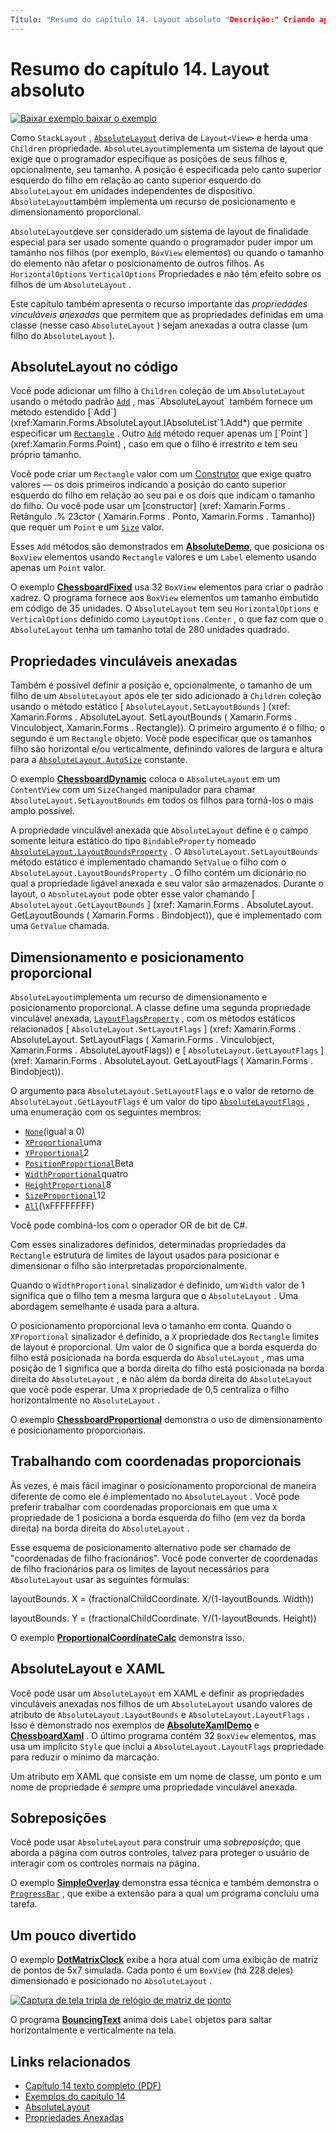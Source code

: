 ```yaml
---
Título: "Resumo do capítulo 14. Layout absoluto "Descrição:" Criando aplicativos móveis com Xamarin.Forms : Resumo do capítulo 14. Layout absoluto "MS. Prod: xamarin MS. Technology: xamarin-Forms MS. AssetID: 88882A48-3226-42D1-96ED-241250B64A84 autor: davidbritch MS. Author: dabritch MS. Date: 07/19/2018 no-loc: [ Xamarin.Forms , Xamarin.Essentials ]
---
```


# <a name="summary-of-chapter-14-absolute-layout"></a>Resumo do capítulo 14. Layout absoluto

[![Baixar exemplo ](~/media/shared/download.png) baixar o exemplo](https://github.com/xamarin/xamarin-forms-book-samples/tree/master/Chapter14)

Como `StackLayout` , [`AbsoluteLayout`](xref:Xamarin.Forms.AbsoluteLayout) deriva de `Layout<View>` e herda uma `Children` propriedade. `AbsoluteLayout`implementa um sistema de layout que exige que o programador especifique as posições de seus filhos e, opcionalmente, seu tamanho. A posição é especificada pelo canto superior esquerdo do filho em relação ao canto superior esquerdo do `AbsoluteLayout` em unidades independentes de dispositivo. `AbsoluteLayout`também implementa um recurso de posicionamento e dimensionamento proporcional.

`AbsoluteLayout`deve ser considerado um sistema de layout de finalidade especial para ser usado somente quando o programador puder impor um tamanho nos filhos (por exemplo, `BoxView` elementos) ou quando o tamanho do elemento não afetar o posicionamento de outros filhos. As `HorizontalOptions` `VerticalOptions` Propriedades e não têm efeito sobre os filhos de um `AbsoluteLayout` .

Este capítulo também apresenta o recurso importante das *propriedades vinculáveis anexadas* que permitem que as propriedades definidas em uma classe (nesse caso `AbsoluteLayout` ) sejam anexadas a outra classe (um filho do `AbsoluteLayout` ).

## <a name="absolutelayout-in-code"></a>AbsoluteLayout no código

Você pode adicionar um filho à `Children` coleção de um `AbsoluteLayout` usando o método padrão [`Add`](xref:System.Collections.Generic.ICollection`1.Add*) , mas `AbsoluteLayout` também fornece um método estendido [`Add`](xref:Xamarin.Forms.AbsoluteLayout.IAbsoluteList`1.Add*) que permite especificar um [`Rectangle`](xref:Xamarin.Forms.Rectangle) . Outro [`Add`](xref:Xamarin.Forms.AbsoluteLayout.IAbsoluteList`1.Add*) método requer apenas um [`Point`](xref:Xamarin.Forms.Point) , caso em que o filho é irrestrito e tem seu próprio tamanho.

Você pode criar um `Rectangle` valor com um [Construtor](xref:Xamarin.Forms.Rectangle.%23ctor(System.Double,System.Double,System.Double,System.Double)) que exige quatro valores &mdash; os dois primeiros indicando a posição do canto superior esquerdo do filho em relação ao seu pai e os dois que indicam o tamanho do filho. Ou você pode usar um [constructor] (xref: Xamarin.Forms . Retângulo .% 23ctor ( Xamarin.Forms . Ponto, Xamarin.Forms . Tamanho)) que requer um `Point` e um [`Size`](xref:Xamarin.Forms.Size) valor.

Esses `Add` métodos são demonstrados em [**AbsoluteDemo**](https://github.com/xamarin/xamarin-forms-book-samples/tree/master/Chapter14/AbsoluteDemo), que posiciona os `BoxView` elementos usando `Rectangle` valores e um `Label` elemento usando apenas um `Point` valor.

O exemplo [**ChessboardFixed**](https://github.com/xamarin/xamarin-forms-book-samples/tree/master/Chapter14/ChessboardFixed) usa 32 `BoxView` elementos para criar o padrão xadrez. O programa fornece aos `BoxView` elementos um tamanho embutido em código de 35 unidades. O `AbsoluteLayout` tem seu `HorizontalOptions` e `VerticalOptions` definido como `LayoutOptions.Center` , o que faz com que o `AbsoluteLayout` tenha um tamanho total de 280 unidades quadrado.

## <a name="attached-bindable-properties"></a>Propriedades vinculáveis anexadas

Também é possível definir a posição e, opcionalmente, o tamanho de um filho de um `AbsoluteLayout` após ele ter sido adicionado à `Children` coleção usando o método estático [ `AbsoluteLayout.SetLayoutBounds` ] (xref: Xamarin.Forms . AbsoluteLayout. SetLayoutBounds ( Xamarin.Forms . Vinculobject, Xamarin.Forms . Rectangle)). O primeiro argumento é o filho; o segundo é um `Rectangle` objeto. Você pode especificar que os tamanhos filho são horizontal e/ou verticalmente, definindo valores de largura e altura para a [`AbsoluteLayout.AutoSize`](xref:Xamarin.Forms.AbsoluteLayout.AutoSize) constante.

O exemplo [**ChessboardDynamic**](https://github.com/xamarin/xamarin-forms-book-samples/tree/master/Chapter14/ChessboardDynamic) coloca o `AbsoluteLayout` em um `ContentView` com um `SizeChanged` manipulador para chamar `AbsoluteLayout.SetLayoutBounds` em todos os filhos para torná-los o mais amplo possível.  

A propriedade vinculável anexada que `AbsoluteLayout` define é o campo somente leitura estático do tipo `BindableProperty` nomeado [`AbsoluteLayout.LayoutBoundsProperty`](xref:Xamarin.Forms.AbsoluteLayout.LayoutBoundsProperty) . O `AbsoluteLayout.SetLayoutBounds` método estático é implementado chamando `SetValue` o filho com o `AbsoluteLayout.LayoutBoundsProperty` . O filho contém um dicionário no qual a propriedade ligável anexada e seu valor são armazenados. Durante o layout, o `AbsoluteLayout` pode obter esse valor chamando [ `AbsoluteLayout.GetLayoutBounds` ] (xref: Xamarin.Forms . AbsoluteLayout. GetLayoutBounds ( Xamarin.Forms . Bindobject)), que é implementado com uma `GetValue` chamada.

## <a name="proportional-sizing-and-positioning"></a>Dimensionamento e posicionamento proporcional

`AbsoluteLayout`implementa um recurso de dimensionamento e posicionamento proporcional. A classe define uma segunda propriedade vinculável anexada, [`LayoutFlagsProperty`](xref:Xamarin.Forms.AbsoluteLayout.LayoutFlagsProperty) , com os métodos estáticos relacionados [ `AbsoluteLayout.SetLayoutFlags` ] (xref: Xamarin.Forms . AbsoluteLayout. SetLayoutFlags ( Xamarin.Forms . Vinculobject, Xamarin.Forms . AbsoluteLayoutFlags)) e [ `AbsoluteLayout.GetLayoutFlags` ] (xref: Xamarin.Forms . AbsoluteLayout. GetLayoutFlags ( Xamarin.Forms . Bindobject)).

O argumento para `AbsoluteLayout.SetLayoutFlags` e o valor de retorno de `AbsoluteLayout.GetLayoutFlags` é um valor do tipo [`AbsoluteLayoutFlags`](xref:Xamarin.Forms.AbsoluteLayoutFlags) , uma enumeração com os seguintes membros:

- [`None`](xref:Xamarin.Forms.AbsoluteLayoutFlags.None)(igual a 0)
- [`XProportional`](xref:Xamarin.Forms.AbsoluteLayoutFlags.XProportional)uma
- [`YProportional`](xref:Xamarin.Forms.AbsoluteLayoutFlags.YProportional)2
- [`PositionProportional`](xref:Xamarin.Forms.AbsoluteLayoutFlags.PositionProportional)Beta
- [`WidthProportional`](xref:Xamarin.Forms.AbsoluteLayoutFlags.WidthProportional)quatro
- [`HeightProportional`](xref:Xamarin.Forms.AbsoluteLayoutFlags.HeightProportional)8
- [`SizeProportional`](xref:Xamarin.Forms.AbsoluteLayoutFlags.SizeProportional)12
- [`All`](xref:Xamarin.Forms.AbsoluteLayoutFlags.All)(\xFFFFFFFF)

Você pode combiná-los com o operador OR de bit de C#.

Com esses sinalizadores definidos, determinadas propriedades da `Rectangle` estrutura de limites de layout usados para posicionar e dimensionar o filho são interpretadas proporcionalmente.

Quando o `WidthProportional` sinalizador é definido, um `Width` valor de 1 significa que o filho tem a mesma largura que o `AbsoluteLayout` . Uma abordagem semelhante é usada para a altura.

O posicionamento proporcional leva o tamanho em conta. Quando o `XProportional` sinalizador é definido, a `X` propriedade dos `Rectangle` limites de layout é proporcional. Um valor de 0 significa que a borda esquerda do filho está posicionada na borda esquerda do `AbsoluteLayout` , mas uma posição de 1 significa que a borda direita do filho está posicionada na borda direita do `AbsoluteLayout` , e não além da borda direita do `AbsoluteLayout` que você pode esperar. Uma `X` propriedade de 0,5 centraliza o filho horizontalmente no `AbsoluteLayout` .

O exemplo [**ChessboardProportional**](https://github.com/xamarin/xamarin-forms-book-samples/tree/master/Chapter14/ChessboardProportional) demonstra o uso de dimensionamento e posicionamento proporcionais.

## <a name="working-with-proportional-coordinates"></a>Trabalhando com coordenadas proporcionais

Às vezes, é mais fácil imaginar o posicionamento proporcional de maneira diferente de como ele é implementado no `AbsoluteLayout` . Você pode preferir trabalhar com coordenadas proporcionais em que uma `X` propriedade de 1 posiciona a borda esquerda do filho (em vez da borda direita) na borda direita do `AbsoluteLayout` .

Esse esquema de posicionamento alternativo pode ser chamado de "coordenadas de filho fracionários". Você pode converter de coordenadas de filho fracionários para os limites de layout necessários para `AbsoluteLayout` usar as seguintes fórmulas:

layoutBounds. X = (fractionalChildCoordinate. X/(1-layoutBounds. Width))

layoutBounds. Y = (fractionalChildCoordinate. Y/(1-layoutBounds. Height))

O exemplo [**ProportionalCoordinateCalc**](https://github.com/xamarin/xamarin-forms-book-samples/tree/master/Chapter14/PropCoordCalc) demonstra isso.

## <a name="absolutelayout-and-xaml"></a>AbsoluteLayout e XAML

Você pode usar um `AbsoluteLayout` em XAML e definir as propriedades vinculáveis anexadas nos filhos de um `AbsoluteLayout` usando valores de atributo de `AbsoluteLayout.LayoutBounds` e `AbsoluteLayout.LayoutFlags` . Isso é demonstrado nos exemplos de [**AbsoluteXamlDemo**](https://github.com/xamarin/xamarin-forms-book-samples/tree/master/Chapter14/AbsoluteXamlDemo) e [**ChessboardXaml**](https://github.com/xamarin/xamarin-forms-book-samples/tree/master/Chapter14/ChessboardXaml) . O último programa contém 32 `BoxView` elementos, mas usa um implícito `Style` que inclui a `AbsoluteLayout.LayoutFlags` propriedade para reduzir o mínimo da marcação.

Um atributo em XAML que consiste em um nome de classe, um ponto e um nome de propriedade é *sempre* uma propriedade vinculável anexada.

## <a name="overlays"></a>Sobreposições

Você pode usar `AbsoluteLayout` para construir uma *sobreposição*, que aborda a página com outros controles, talvez para proteger o usuário de interagir com os controles normais na página.

O exemplo [**SimpleOverlay**](https://github.com/xamarin/xamarin-forms-book-samples/tree/master/Chapter14/SimpleOverlay) demonstra essa técnica e também demonstra o [`ProgressBar`](xref:Xamarin.Forms.ProgressBar) , que exibe a extensão para a qual um programa concluiu uma tarefa.

## <a name="some-fun"></a>Um pouco divertido

O exemplo [**DotMatrixClock**](https://github.com/xamarin/xamarin-forms-book-samples/tree/master/Chapter14/DotMatrixClock) exibe a hora atual com uma exibição de matriz de pontos de 5x7 simulada. Cada ponto é um `BoxView` (há 228 deles) dimensionado e posicionado no `AbsoluteLayout` .

[![Captura de tela tripla de relógio de matriz de ponto](images/ch14fg08-small.png "Relógio de matriz de ponto")](images/ch14fg08-large.png#lightbox "Relógio de matriz de ponto")

O programa [**BouncingText**](https://github.com/xamarin/xamarin-forms-book-samples/tree/master/Chapter14/BouncingText) anima dois `Label` objetos para saltar horizontalmente e verticalmente na tela.

## <a name="related-links"></a>Links relacionados

- [Capítulo 14 texto completo (PDF)](https://download.xamarin.com/developer/xamarin-forms-book/XamarinFormsBook-Ch14-Apr2016.pdf)
- [Exemplos do capítulo 14](https://github.com/xamarin/xamarin-forms-book-samples/tree/master/Chapter14)
- [AbsoluteLayout](~/xamarin-forms/user-interface/layouts/absolute-layout.md)
- [Propriedades Anexadas](~/xamarin-forms/xaml/attached-properties.md)
